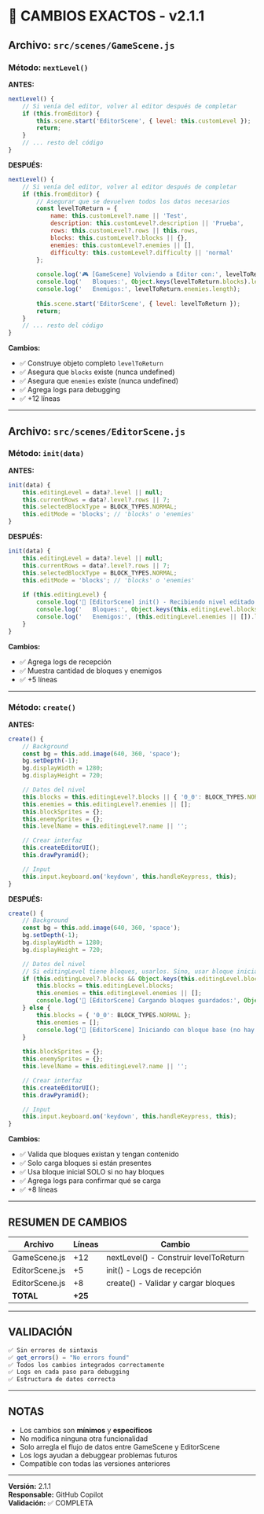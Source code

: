 # 🔧 CAMBIOS EXACTOS - v2.1.1

## Archivo: `src/scenes/GameScene.js`

### Método: `nextLevel()`

**ANTES:**
```javascript
nextLevel() {
    // Si venía del editor, volver al editor después de completar
    if (this.fromEditor) {
        this.scene.start('EditorScene', { level: this.customLevel });
        return;
    }
    // ... resto del código
}
```

**DESPUÉS:**
```javascript
nextLevel() {
    // Si venía del editor, volver al editor después de completar
    if (this.fromEditor) {
        // Asegurar que se devuelven todos los datos necesarios
        const levelToReturn = {
            name: this.customLevel?.name || 'Test',
            description: this.customLevel?.description || 'Prueba',
            rows: this.customLevel?.rows || this.rows,
            blocks: this.customLevel?.blocks || {},
            enemies: this.customLevel?.enemies || [],
            difficulty: this.customLevel?.difficulty || 'normal'
        };
        
        console.log('🎮 [GameScene] Volviendo a Editor con:', levelToReturn);
        console.log('   Bloques:', Object.keys(levelToReturn.blocks).length);
        console.log('   Enemigos:', levelToReturn.enemies.length);
        
        this.scene.start('EditorScene', { level: levelToReturn });
        return;
    }
    // ... resto del código
}
```

**Cambios:**
- ✅ Construye objeto completo `levelToReturn`
- ✅ Asegura que `blocks` existe (nunca undefined)
- ✅ Asegura que `enemies` existe (nunca undefined)
- ✅ Agrega logs para debugging
- ✅ +12 líneas

---

## Archivo: `src/scenes/EditorScene.js`

### Método: `init(data)`

**ANTES:**
```javascript
init(data) {
    this.editingLevel = data?.level || null;
    this.currentRows = data?.level?.rows || 7;
    this.selectedBlockType = BLOCK_TYPES.NORMAL;
    this.editMode = 'blocks'; // 'blocks' o 'enemies'
}
```

**DESPUÉS:**
```javascript
init(data) {
    this.editingLevel = data?.level || null;
    this.currentRows = data?.level?.rows || 7;
    this.selectedBlockType = BLOCK_TYPES.NORMAL;
    this.editMode = 'blocks'; // 'blocks' o 'enemies'
    
    if (this.editingLevel) {
        console.log('📝 [EditorScene] init() - Recibiendo nivel editado:', this.editingLevel);
        console.log('   Bloques:', Object.keys(this.editingLevel.blocks || {}).length);
        console.log('   Enemigos:', (this.editingLevel.enemies || []).length);
    }
}
```

**Cambios:**
- ✅ Agrega logs de recepción
- ✅ Muestra cantidad de bloques y enemigos
- ✅ +5 líneas

---

### Método: `create()`

**ANTES:**
```javascript
create() {
    // Background
    const bg = this.add.image(640, 360, 'space');
    bg.setDepth(-1);
    bg.displayWidth = 1280;
    bg.displayHeight = 720;

    // Datos del nivel
    this.blocks = this.editingLevel?.blocks || { '0_0': BLOCK_TYPES.NORMAL };
    this.enemies = this.editingLevel?.enemies || [];
    this.blockSprites = {};
    this.enemySprites = {};
    this.levelName = this.editingLevel?.name || '';

    // Crear interfaz
    this.createEditorUI();
    this.drawPyramid();

    // Input
    this.input.keyboard.on('keydown', this.handleKeypress, this);
}
```

**DESPUÉS:**
```javascript
create() {
    // Background
    const bg = this.add.image(640, 360, 'space');
    bg.setDepth(-1);
    bg.displayWidth = 1280;
    bg.displayHeight = 720;

    // Datos del nivel
    // Si editingLevel tiene bloques, usarlos. Sino, usar bloque inicial
    if (this.editingLevel?.blocks && Object.keys(this.editingLevel.blocks).length > 0) {
        this.blocks = this.editingLevel.blocks;
        this.enemies = this.editingLevel.enemies || [];
        console.log('📝 [EditorScene] Cargando bloques guardados:', Object.keys(this.blocks).length);
    } else {
        this.blocks = { '0_0': BLOCK_TYPES.NORMAL };
        this.enemies = [];
        console.log('📝 [EditorScene] Iniciando con bloque base (no hay datos guardados)');
    }
    
    this.blockSprites = {};
    this.enemySprites = {};
    this.levelName = this.editingLevel?.name || '';

    // Crear interfaz
    this.createEditorUI();
    this.drawPyramid();

    // Input
    this.input.keyboard.on('keydown', this.handleKeypress, this);
}
```

**Cambios:**
- ✅ Valida que bloques existan y tengan contenido
- ✅ Solo carga bloques si están presentes
- ✅ Usa bloque inicial SOLO si no hay bloques
- ✅ Agrega logs para confirmar qué se carga
- ✅ +8 líneas

---

## RESUMEN DE CAMBIOS

| Archivo | Líneas | Cambio |
|---------|--------|--------|
| GameScene.js | +12 | nextLevel() - Construir levelToReturn |
| EditorScene.js | +5 | init() - Logs de recepción |
| EditorScene.js | +8 | create() - Validar y cargar bloques |
| **TOTAL** | **+25** | |

---

## VALIDACIÓN

```javascript
✅ Sin errores de sintaxis
✅ get_errors() = "No errors found"
✅ Todos los cambios integrados correctamente
✅ Logs en cada paso para debugging
✅ Estructura de datos correcta
```

---

## NOTAS

- Los cambios son **mínimos** y **específicos**
- No modifica ninguna otra funcionalidad
- Solo arregla el flujo de datos entre GameScene y EditorScene
- Los logs ayudan a debuggear problemas futuros
- Compatible con todas las versiones anteriores

---

**Versión:** 2.1.1  
**Responsable:** GitHub Copilot  
**Validación:** ✅ COMPLETA

